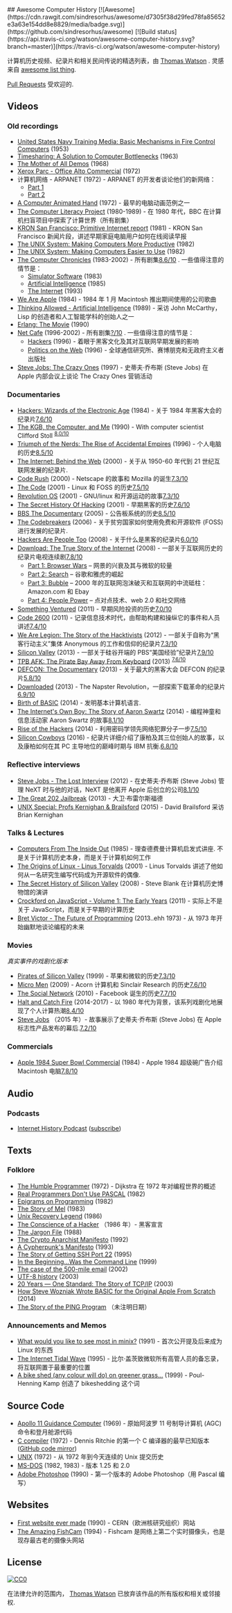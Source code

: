 <div class="github-widget" data-repo="watson/awesome-computer-history"></div>
## Awesome Computer History [![Awesome](https://cdn.rawgit.com/sindresorhus/awesome/d7305f38d29fed78fa85652e3a63e154dd8e8829/media/badge.svg)](https://github.com/sindresorhus/awesome) [![Build status](https://api.travis-ci.org/watson/awesome-computer-history.svg?branch=master)](https://travis-ci.org/watson/awesome-computer-history)

计算机历史视频、纪录片和相关民间传说的精选列表，由 [Thomas Watson](https://twitter.com/wa7son) . 灵感来自 [awesome list thing](https://github.com/sindresorhus/awesome).

[Pull Requests](https://github.com/watson/awesome-computer-history/edit/master/README.md) 受欢迎的.



## Videos

### Old recordings

- [United States Navy Training Media: Basic Mechanisms in Fire Control Computers](https://www.youtube.com/playlist?list=PLkPOzHopOIo7ii8LTjgwBT_XMTR7q54KX) (1953)
- [Timesharing: A Solution to Computer Bottlenecks](https://www.youtube.com/watch?v=Q07PhW5sCEk) (1963)
- [The Mother of All Demos](https://www.youtube.com/watch?v=yJDv-zdhzMY) (1968)
- [Xerox Parc - Office Alto Commercial](https://www.youtube.com/watch?v=M0zgj2p7Ww4) (1972)
- 计算机网络 - ARPANET (1972) - ARPANET 的开发者谈论他们的新网络：
  - [Part 1](https://www.youtube.com/watch?v=fVhwOaCwkb0)
  - [Part 2](https://www.youtube.com/watch?v=RmO4TxDCMjI)
- [A Computer Animated Hand](https://www.youtube.com/watch?v=Jjbax5HYHLQ) (1972) - 最早的电脑动画范例之一
- [The Computer Literacy Project](https://computer-literacy-project.pilots.bbcconnectedstudio.co.uk/) (1980-1989) - 在 1980 年代，BBC 在计算机扫盲项目中探索了计算世界（所有剧集）
- [KRON San Francisco: Primitive Internet report](https://www.youtube.com/watch?v=5WCTn4FljUQ) (1981) - KRON San Francisco 新闻片段，讲述早期家庭电脑用户如何在线阅读早报
- [The UNIX System: Making Computers More Productive](https://www.youtube.com/watch?v=tc4ROCJYbm0) (1982)
- [The UNIX System: Making Computers Easier to Use](https://www.youtube.com/watch?v=XvDZLjaCJuw) (1982)
- [The Computer Chronicles](https://www.youtube.com/channel/UCkJ6eQKpHZgsZBla4JgKj3A) (1983-2002) - 所有剧集[8.6/10](https://www.imdb.com/title/tt0421311/) . 一些值得注意的情节是：
  - [Simulator Software](https://www.youtube.com/watch?v=ZVZiureyV-s) (1983)
  - [Artificial Intelligence](https://www.youtube.com/watch?v=7Uz3HYfCIGc) (1985)
  - [The Internet](https://www.youtube.com/watch?v=U_o8gerare0) (1993)
- [We Are Apple](https://www.youtube.com/watch?v=nbJy0O4UFSM) (1984) - 1984 年 1 月 Macintosh 推出期间使用的公司歌曲
- [Thinking Allowed - Artificial Intelligence](https://www.youtube.com/watch?v=Ozipf13jRr4) (1989) - 采访 John McCarthy，Lisp 的创造者和人工智能学科的创始人之一
- [Erlang: The Movie](https://www.youtube.com/watch?v=xrIjfIjssLE) (1990)
- [Net Cafe](https://archive.org/details/netcafe) (1996-2002) - 所有剧集[?/10](https://www.imdb.com/title/tt1057240/) . 一些值得注意的情节是：
  - [Hackers](https://archive.org/details/nc101_hackers) (1996) - 着眼于黑客文化及其对互联网早期发展的影响
  - [Politics on the Web](https://archive.org/details/nc103_cyberpolitics) (1996) - 全球通信研究所、赛博朋克和无政府主义者出版社
- [Steve Jobs: The Crazy Ones](https://www.youtube.com/watch?v=VCz_SiPD_X0) (1997) - 史蒂夫·乔布斯 (Steve Jobs) 在 Apple 内部会议上谈论 The Crazy Ones 营销活动

### Documentaries

- [Hackers: Wizards of the Electronic Age](https://www.youtube.com/watch?v=cVCLowi4v7w) (1984) - 关于 1984 年黑客大会的纪录片[7.6/10](https://www.imdb.com/title/tt1191116/)</sup>
- [The KGB, the Computer, and Me](https://www.youtube.com/watch?v=EcKxaq1FTac) (1990) - With computer scientist Clifford Stoll <sup>[8.0/10](https://www.imdb.com/title/tt0308449/)</sup>
- [Triumph of the Nerds: The Rise of Accidental Empires](https://en.wikipedia.org/wiki/Triumph_of_the_Nerds) (1996) - 个人电脑的历史[8.5/10](https://www.imdb.com/title/tt0115398/)</sup>
- [The Internet: Behind the Web](https://www.youtube.com/watch?v=M9ebkjWU6Z4) (2000) - 关于从 1950-60 年代到 21 世纪互联网发展的纪录片.
- [Code Rush](https://www.youtube.com/watch?v=4Q7FTjhvZ7Y) (2000) - Netscape 的故事和 Mozilla 的诞生[7.3/10](https://www.imdb.com/title/tt0499004/)</sup>
- [The Code](https://www.youtube.com/watch?v=XMm0HsmOTFI) (2001) - Linux 和 FOSS 的历史[7.5/10](https://www.imdb.com/title/tt0315417/)</sup>
- [Revolution OS](https://www.youtube.com/watch?v=jw8K460vx1c) (2001) - GNU/linux 和开源运动的故事[7.3/10](https://www.imdb.com/title/tt0308808/)</sup>
- [The Secret History Of Hacking](https://www.youtube.com/watch?v=PUf1d-GuK0Q) (2001) - 早期黑客的历史[7.6/10](https://www.imdb.com/title/tt2335921/)</sup>
- [BBS The Documentary](https://www.youtube.com/playlist?list=PLgE-9Sxs2IBVgJkY-1ZMj0tIFxsJ-vOkv) (2005) - 公告板系统的历史[8.5/10](https://www.imdb.com/title/tt0460402/)</sup>
- [The Codebreakers](https://www.youtube.com/watch?v=Zc-hlV2xbSg) (2006) - 关于贫穷国家如何使用免费和开源软件 (FOSS) 进行发展的纪录片.
- [Hackers Are People Too](https://www.youtube.com/watch?v=7jciIsuEZWM) (2008) - 关于什么是黑客的纪录片[6.0/10](https://www.imdb.com/title/tt1279942/)</sup>
- [Download: The True Story of the Internet](https://en.wikipedia.org/wiki/Download_The_True_Story_of_the_Internet) (2008) - 一部关于互联网历史的纪录片电视连续剧[7.8/10](https://www.imdb.com/title/tt1684716/)</sup>
  - [Part 1: Browser Wars](https://www.youtube.com/watch?v=VANORrzKX50) – 网景的兴衰及其与微软的较量
  - [Part 2: Search](https://www.youtube.com/watch?v=Jjbh9FFW6VE) – 谷歌和雅虎的崛起
  - [Part 3: Bubble](https://www.youtube.com/watch?v=aQjnkyoNIfg) – 2000 年的互联网泡沫破灭和互联网的中流砥柱：Amazon.com 和 Ebay
  - [Part 4: People Power](https://www.youtube.com/watch?v=f42J_reRO0Q) – 点对点技术、web 2.0 和社交网络
- [Something Ventured](https://www.imdb.com/title/tt1737747/) (2011) - 早期风险投资的历史[7.0/10](https://www.imdb.com/title/tt1737747/)</sup>
- [Code 2600](https://www.youtube.com/watch?v=FAfUjqIbfXo) (2011) - 记录信息技术时代，由帮助构建和操纵它的事件和人员讲述[7.4/10](https://www.imdb.com/title/tt1830538/)</sup>
- [We Are Legion: The Story of the Hacktivists](https://www.youtube.com/watch?v=ZHl0WI32XkY) (2012) - 一部关于自称为“黑客行动主义”集体 Anonymous 的工作和信仰的纪录片[7.3/10](https://www.imdb.com/title/tt2177843/)</sup>
- [Silicon Valley](https://www.pbs.org/video/american-experience-silicon-valley/) (2013) - 一部关于硅谷开端的 PBS“美国经验”纪录片[7.9/10](https://www.imdb.com/title/tt2547530/)</sup>
- [TPB AFK: The Pirate Bay Away From Keyboard](https://www.youtube.com/watch?v=eTOKXCEwo_8) (2013) <sup>[7.6/10](https://www.imdb.com/title/tt2608732/)</sup>
- [DEFCON: The Documentary](https://www.youtube.com/watch?v=3ctQOmjQyYg) (2013) - 关于最大的黑客大会 DEFCON 的纪录片[5.8/10](https://www.imdb.com/title/tt3010462/)</sup>
- [Downloaded](https://www.youtube.com/watch?v=kSZqkn9hT5w) (2013) - The Napster Revolution，一部探索下载革命的纪录片[6.9/10](https://www.imdb.com/title/tt2033981/)</sup>
- [Birth of BASIC](https://www.youtube.com/watch?v=WYPNjSoDrqw) (2014) - 发明基本计算机语言.
- [The Internet's Own Boy: The Story of Aaron Swartz](https://www.youtube.com/watch?v=vXr-2hwTk58) (2014) - 编程神童和信息活动家 Aaron Swartz 的故事[8.1/10](https://www.imdb.com/title/tt3268458/)</sup>
- [Rise of the Hackers](https://www.youtube.com/watch?v=dQnAEiGx1-4) (2014) - 利用密码学领先网络犯罪分子一步[7.5/10](https://www.imdb.com/title/tt3979842/)</sup>
- [Silicon Cowboys](https://www.netflix.com/title/80104318) (2016) - 纪录片详细介绍了康柏及其三位创始人的故事，以及康柏如何在其 PC 主导地位的巅峰时期与 IBM 抗衡.[6.8/10](https://www.imdb.com/title/tt4938484/)</sup>

### Reflective interviews

- [Steve Jobs - The Lost Interview](https://www.youtube.com/watch?v=TRZAJY23xio) (2012) - 在史蒂夫·乔布斯 (Steve Jobs) 管理 NeXT 时与他的对话，NeXT 是他离开 Apple 后创立的公司[8.1/10](https://www.imdb.com/title/tt2104994/)</sup>
- [The Great 202 Jailbreak](https://www.youtube.com/watch?v=CVxeuwlvf8w) (2013) - 大卫·布雷尔斯福德
- [UNIX Special: Profs Kernighan & Brailsford](https://www.youtube.com/watch?v=vT_J6xc-Az0) (2015) - David Brailsford 采访 Brian Kernighan

### Talks & Lectures

- [Computers From The Inside Out](https://www.youtube.com/watch?v=EKWGGDXe5MA)  (1985) - 理查德费曼计算机启发式讲座. 不是关于计算机历史本身，而是关于计算机如何工作
- [The Origins of Linux - Linus Torvalds](https://www.youtube.com/watch?v=WVTWCPoUt8w) (2001) - Linus Torvalds 讲述了他如何从一名研究生编写代码成为开源软件的偶像.
- [The Secret History of Silicon Valley](https://www.youtube.com/watch?v=ZTC_RxWN_xo) (2008) - Steve Blank 在计算机历史博物馆的演讲
- [Crockford on JavaScript - Volume 1: The Early Years](https://www.youtube.com/watch?v=JxAXlJEmNMg) (2011) - 实际上不是关于 JavaScript，而是关于早期的计算历史
- [Bret Victor - The Future of Programming](https://www.youtube.com/watch?v=8pTEmbeENF4) (2013..ehh 1973) - 从 1973 年开始幽默地谈论编程的未来

### Movies

_真实事件的戏剧化版本_

- [Pirates of Silicon Valley](https://www.imdb.com/title/tt0168122/) (1999) - 苹果和微软的历史[7.3/10](https://www.imdb.com/title/tt0168122/)</sup>
- [Micro Men](https://www.youtube.com/watch?v=XXBxV6-zamM) (2009) - Acorn 计算机和 Sinclair Research 的历史[7.6/10](https://www.imdb.com/title/tt1459467/)</sup>
- [The Social Network](https://en.wikipedia.org/wiki/The_Social_Network) (2010) - Facebook 诞生的历史[7.7/10](https://www.imdb.com/title/tt1285016/)</sup>
- [Halt and Catch Fire](https://en.wikipedia.org/wiki/Halt_and_Catch_Fire_(TV_series)) (2014-2017) - 以 1980 年代为背景，该系列戏剧化地展现了个人计算热潮[8.4/10](https://www.imdb.com/title/tt2543312/)</sup>
- [Steve Jobs](https://www.imdb.com/title/tt2080374/) （2015 年）- 故事展示了史蒂夫·乔布斯 (Steve Jobs) 在 Apple 标志性产品发布的幕后.[7.2/10](https://www.imdb.com/title/tt2080374/)</sup>

### Commercials

- [Apple 1984 Super Bowl Commercial](https://www.youtube.com/watch?v=2zfqw8nhUwA) (1984) - Apple 1984 超级碗广告介绍 Macintosh 电脑[7.8/10](https://www.imdb.com/title/tt4227346/)</sup>

## Audio

### Podcasts

- [Internet History Podcast](http://www.internethistorypodcast.com/) ([subscribe](https://itunes.apple.com/us/podcast/internet-history-podcast/id829119009))

## Texts

### Folklore

- [The Humble Programmer](https://www.cs.utexas.edu/users/EWD/ewd03xx/EWD340.PDF) (1972) - Dijkstra 在 1972 年对编程世界的概述
- [Real Programmers Don't Use PASCAL](https://web.mit.edu/humor/Computers/real.programmers) (1982)
- [Epigrams on Programming](http://www.cs.yale.edu/homes/perlis-alan/quotes.html) (1982)
- [The Story of Mel](http://www.catb.org/jargon/html/story-of-mel.html) (1983)
- [Unix Recovery Legend](https://www.ee.ryerson.ca/~elf/hack/recovery.html) (1986)
- [The Conscience of a Hacker](http://phrack.org/issues/7/3.html) （1986 年）- 黑客宣言
- [The Jargon File](https://www.dourish.com/goodies/jargon.html) (1988)
- [The Crypto Anarchist Manifesto](https://www.activism.net/cypherpunk/crypto-anarchy.html) (1992)
- [A Cypherpunk's Manifesto](https://www.activism.net/cypherpunk/manifesto.html) (1993)
- [The Story of Getting SSH Port 22](https://www.ssh.com/ssh/port) (1995)
- [In the Beginning…Was the Command Line](http://cristal.inria.fr/~weis/info/commandline.html) (1999)
- [The case of the 500-mile email](https://www.ibiblio.org/harris/500milemail.html) (2002)
- [UTF-8 history](https://www.cl.cam.ac.uk/~mgk25/ucs/utf-8-history.txt) (2003)
- [20 Years — One Standard: The Story of TCP/IP](http://www.cbi.umn.edu/iterations/spira.html) (2003)
- [How Steve Wozniak Wrote BASIC for the Original Apple From Scratch](https://gizmodo.com/how-steve-wozniak-wrote-basic-for-the-original-apple-fr-1570573636) (2014)
- [The Story of the PING Program](http://ftp.arl.army.mil/~mike/ping.html) （未注明日期）

### Announcements and Memos

- [What would you like to see most in minix?](https://groups.google.com/forum/#!topic/comp.os.minix/dlNtH7RRrGA%5B1-25%5D) (1991) - 首次公开提及后来成为 Linux 的东西
- [The Internet Tidal Wave](http://www.lettersofnote.com/2011/07/internet-tidal-wave.html) (1995) - 比尔·盖茨致微软所有高管人员的备忘录，将互联网置于最重要的位置
- [A bike shed (any colour will do) on greener grass...](http://phk.freebsd.dk/sagas/bikeshed.html) (1999) - Poul-Henning Kamp 创造了 bikeshedding 这个词

## Source Code

- [Apollo 11 Guidance Computer](https://github.com/chrislgarry/Apollo-11) (1969) - 原始阿波罗 11 号制导计算机 (AGC) 命令和登月舱源代码
- [C compiler](https://www.bell-labs.com/usr/dmr/www/primevalC.html) (1972) - Dennis Ritchie 的第一个 C 编译器的最早已知版本 ([GitHub code mirror](https://github.com/mortdeus/legacy-cc))
- [UNIX](https://github.com/dspinellis/unix-history-repo/tree/Research-Release) (1972) - 从 1972 年到今天连续的 Unix 提交历史
- [MS-DOS](https://github.com/Microsoft/MS-DOS) (1982, 1983) - 版本 1.25 和 2.0
- [Adobe Photoshop](http://www.computerhistory.org/atchm/adobe-photoshop-source-code/) (1990) - 第一个版本的 Adob​​e Photoshop（用 Pascal 编写）

## Websites

- [First website ever made](http://info.cern.ch/) (1990) - CERN（欧洲核研究组织）网站
- [The Amazing FishCam](http://fishcam.com/) (1994) - Fishcam 是网络上第二个实时摄像头，也是现存最古老的摄像头网站

## License

[![CC0](https://licensebuttons.net/p/zero/1.0/88x31.png)](https://creativecommons.org/publicdomain/zero/1.0/)

在法律允许的范围内， [Thomas Watson](https://github.com/watson) 已放弃该作品的所有版权和相关或邻接权.
